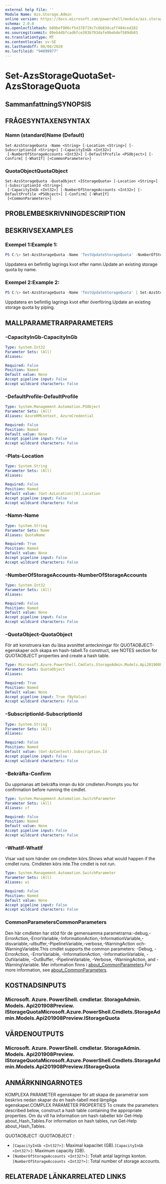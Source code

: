 ```yaml
---
external help file: ''
Module Name: Azs.Storage.Admin
online version: https://docs.microsoft.com/powershell/module/azs.storage.admin/set-azsstoragequota
schema: 2.0.0
ms.openlocfilehash: b89bef906cf54378719c7c6b83dcaff484ced282
ms.sourcegitcommit: 09eb4dbfcad6fce303b793dafe9bebdef589db03
ms.translationtype: MT
ms.contentlocale: sv-SE
ms.lasthandoff: 08/08/2020
ms.locfileid: "94099977"
---
```

# <span data-ttu-id="7cac5-101">Set-AzsStorageQuota</span><span class="sxs-lookup"><span data-stu-id="7cac5-101">Set-AzsStorageQuota</span></span>

## <span data-ttu-id="7cac5-102">Sammanfattning</span><span class="sxs-lookup"><span data-stu-id="7cac5-102">SYNOPSIS</span></span>


## <span data-ttu-id="7cac5-103">FRÅGESYNTAXEN</span><span class="sxs-lookup"><span data-stu-id="7cac5-103">SYNTAX</span></span>

### <span data-ttu-id="7cac5-104">Namn (standard)</span><span class="sxs-lookup"><span data-stu-id="7cac5-104">Name (Default)</span></span>
```
Set-AzsStorageQuota -Name <String> [-Location <String>] [-SubscriptionId <String>] [-CapacityInGb <Int32>]
 [-NumberOfStorageAccounts <Int32>] [-DefaultProfile <PSObject>] [-Confirm] [-WhatIf] [<CommonParameters>]
```

### <span data-ttu-id="7cac5-105">QuotaObject</span><span class="sxs-lookup"><span data-stu-id="7cac5-105">QuotaObject</span></span>
```
Set-AzsStorageQuota -QuotaObject <IStorageQuota> [-Location <String>] [-SubscriptionId <String>]
 [-CapacityInGb <Int32>] [-NumberOfStorageAccounts <Int32>] [-DefaultProfile <PSObject>] [-Confirm] [-WhatIf]
 [<CommonParameters>]
```

## <span data-ttu-id="7cac5-106">PROBLEMBESKRIVNING</span><span class="sxs-lookup"><span data-stu-id="7cac5-106">DESCRIPTION</span></span>


## <span data-ttu-id="7cac5-107">BESKRIVS</span><span class="sxs-lookup"><span data-stu-id="7cac5-107">EXAMPLES</span></span>

### <span data-ttu-id="7cac5-108">Exempel 1:</span><span class="sxs-lookup"><span data-stu-id="7cac5-108">Example 1:</span></span>
```powershell
PS C:\> Set-AzsStorageQuota -Name 'TestUpdateStorageQuota' -NumberOfStorageAccounts 11 -CapacityInGb 22
```

<span data-ttu-id="7cac5-109">Uppdatera en befintlig lagrings kvot efter namn.</span><span class="sxs-lookup"><span data-stu-id="7cac5-109">Update an existing storage quota by name.</span></span>

### <span data-ttu-id="7cac5-110">Exempel 2:</span><span class="sxs-lookup"><span data-stu-id="7cac5-110">Example 2:</span></span>
```powershell
PS C:\> Get-AzsStorageQuota -Name 'TestUpdateStorageQuota' | Set-AzsStorageQuota -NumberOfStorageAccounts 22 -CapacityInGb 33
```

<span data-ttu-id="7cac5-111">Uppdatera en befintlig lagrings kvot efter överföring.</span><span class="sxs-lookup"><span data-stu-id="7cac5-111">Update an existing storage quota by piping.</span></span>

## <span data-ttu-id="7cac5-112">MALLPARAMETRAR</span><span class="sxs-lookup"><span data-stu-id="7cac5-112">PARAMETERS</span></span>

### <span data-ttu-id="7cac5-113">-CapacityInGb</span><span class="sxs-lookup"><span data-stu-id="7cac5-113">-CapacityInGb</span></span>


```yaml
Type: System.Int32
Parameter Sets: (All)
Aliases:

Required: False
Position: Named
Default value: None
Accept pipeline input: False
Accept wildcard characters: False

```

### <span data-ttu-id="7cac5-114">-DefaultProfile</span><span class="sxs-lookup"><span data-stu-id="7cac5-114">-DefaultProfile</span></span>


```yaml
Type: System.Management.Automation.PSObject
Parameter Sets: (All)
Aliases: AzureRMContext, AzureCredential

Required: False
Position: Named
Default value: None
Accept pipeline input: False
Accept wildcard characters: False

```

### <span data-ttu-id="7cac5-115">-Plats</span><span class="sxs-lookup"><span data-stu-id="7cac5-115">-Location</span></span>


```yaml
Type: System.String
Parameter Sets: (All)
Aliases:

Required: False
Position: Named
Default value: (Get-AzLocation)[0].Location
Accept pipeline input: False
Accept wildcard characters: False

```

### <span data-ttu-id="7cac5-116">-Namn</span><span class="sxs-lookup"><span data-stu-id="7cac5-116">-Name</span></span>


```yaml
Type: System.String
Parameter Sets: Name
Aliases: QuotaName

Required: True
Position: Named
Default value: None
Accept pipeline input: False
Accept wildcard characters: False

```

### <span data-ttu-id="7cac5-117">-NumberOfStorageAccounts</span><span class="sxs-lookup"><span data-stu-id="7cac5-117">-NumberOfStorageAccounts</span></span>


```yaml
Type: System.Int32
Parameter Sets: (All)
Aliases:

Required: False
Position: Named
Default value: None
Accept pipeline input: False
Accept wildcard characters: False

```

### <span data-ttu-id="7cac5-118">-QuotaObject</span><span class="sxs-lookup"><span data-stu-id="7cac5-118">-QuotaObject</span></span>
<span data-ttu-id="7cac5-119">För att konstruera kan du läsa avsnittet anteckningar för QUOTAOBJECT-egenskaper och skapa en hash-tabell.</span><span class="sxs-lookup"><span data-stu-id="7cac5-119">To construct, see NOTES section for QUOTAOBJECT properties and create a hash table.</span></span>

```yaml
Type: Microsoft.Azure.PowerShell.Cmdlets.StorageAdmin.Models.Api201908Preview.IStorageQuota
Parameter Sets: QuotaObject
Aliases:

Required: True
Position: Named
Default value: None
Accept pipeline input: True (ByValue)
Accept wildcard characters: False

```

### <span data-ttu-id="7cac5-120">-SubscriptionId</span><span class="sxs-lookup"><span data-stu-id="7cac5-120">-SubscriptionId</span></span>


```yaml
Type: System.String
Parameter Sets: (All)
Aliases:

Required: False
Position: Named
Default value: (Get-AzContext).Subscription.Id
Accept pipeline input: False
Accept wildcard characters: False

```

### <span data-ttu-id="7cac5-121">-Bekräfta</span><span class="sxs-lookup"><span data-stu-id="7cac5-121">-Confirm</span></span>
<span data-ttu-id="7cac5-122">Du uppmanas att bekräfta innan du kör cmdleten.</span><span class="sxs-lookup"><span data-stu-id="7cac5-122">Prompts you for confirmation before running the cmdlet.</span></span>

```yaml
Type: System.Management.Automation.SwitchParameter
Parameter Sets: (All)
Aliases: cf

Required: False
Position: Named
Default value: None
Accept pipeline input: False
Accept wildcard characters: False

```

### <span data-ttu-id="7cac5-123">-WhatIf</span><span class="sxs-lookup"><span data-stu-id="7cac5-123">-WhatIf</span></span>
<span data-ttu-id="7cac5-124">Visar vad som händer om cmdleten körs.</span><span class="sxs-lookup"><span data-stu-id="7cac5-124">Shows what would happen if the cmdlet runs.</span></span>
<span data-ttu-id="7cac5-125">Cmdleten körs inte.</span><span class="sxs-lookup"><span data-stu-id="7cac5-125">The cmdlet is not run.</span></span>

```yaml
Type: System.Management.Automation.SwitchParameter
Parameter Sets: (All)
Aliases: wi

Required: False
Position: Named
Default value: None
Accept pipeline input: False
Accept wildcard characters: False

```

### <span data-ttu-id="7cac5-126">CommonParameters</span><span class="sxs-lookup"><span data-stu-id="7cac5-126">CommonParameters</span></span>
<span data-ttu-id="7cac5-127">Den här cmdleten har stöd för de gemensamma parametrarna:-debug,-ErrorAction,-ErrorVariable,-InformationAction,-InformationVariable,-disvariable,-utbuffer,-PipelineVariable,-verbose,-WarningAction och-WarningVariable.</span><span class="sxs-lookup"><span data-stu-id="7cac5-127">This cmdlet supports the common parameters: -Debug, -ErrorAction, -ErrorVariable, -InformationAction, -InformationVariable, -OutVariable, -OutBuffer, -PipelineVariable, -Verbose, -WarningAction, and -WarningVariable.</span></span> <span data-ttu-id="7cac5-128">Mer information finns i [about_CommonParameters](http://go.microsoft.com/fwlink/?LinkID=113216).</span><span class="sxs-lookup"><span data-stu-id="7cac5-128">For more information, see [about_CommonParameters](http://go.microsoft.com/fwlink/?LinkID=113216).</span></span>

## <span data-ttu-id="7cac5-129">KOSTNADS</span><span class="sxs-lookup"><span data-stu-id="7cac5-129">INPUTS</span></span>

### <span data-ttu-id="7cac5-130">Microsoft. Azure. PowerShell. cmdletar. StorageAdmin. Models. Api201908Preview. IStorageQuota</span><span class="sxs-lookup"><span data-stu-id="7cac5-130">Microsoft.Azure.PowerShell.Cmdlets.StorageAdmin.Models.Api201908Preview.IStorageQuota</span></span>

## <span data-ttu-id="7cac5-131">VÄRDEN</span><span class="sxs-lookup"><span data-stu-id="7cac5-131">OUTPUTS</span></span>

### <span data-ttu-id="7cac5-132">Microsoft. Azure. PowerShell. cmdletar. StorageAdmin. Models. Api201908Preview. IStorageQuota</span><span class="sxs-lookup"><span data-stu-id="7cac5-132">Microsoft.Azure.PowerShell.Cmdlets.StorageAdmin.Models.Api201908Preview.IStorageQuota</span></span>



## <span data-ttu-id="7cac5-133">ANMÄRKNINGAR</span><span class="sxs-lookup"><span data-stu-id="7cac5-133">NOTES</span></span>

<span data-ttu-id="7cac5-134">KOMPLEXA PARAMETER egenskaper för att skapa de parametrar som beskrivs nedan skapar du en hash-tabell med lämpliga egenskaper.</span><span class="sxs-lookup"><span data-stu-id="7cac5-134">COMPLEX PARAMETER PROPERTIES To create the parameters described below, construct a hash table containing the appropriate properties.</span></span> <span data-ttu-id="7cac5-135">Om du vill ha information om hash-tabeller kör Get-Help about_Hash_Tables.</span><span class="sxs-lookup"><span data-stu-id="7cac5-135">For information on hash tables, run Get-Help about_Hash_Tables.</span></span>

<span data-ttu-id="7cac5-136">QUOTAOBJECT <IStorageQuota> :</span><span class="sxs-lookup"><span data-stu-id="7cac5-136">QUOTAOBJECT <IStorageQuota>:</span></span> 
  - <span data-ttu-id="7cac5-137">`[CapacityInGb <Int32?>]`: Maximal kapacitet (GB).</span><span class="sxs-lookup"><span data-stu-id="7cac5-137">`[CapacityInGb <Int32?>]`: Maximum capacity (GB).</span></span>
  - <span data-ttu-id="7cac5-138">`[NumberOfStorageAccounts <Int32?>]`: Totalt antal lagrings konton.</span><span class="sxs-lookup"><span data-stu-id="7cac5-138">`[NumberOfStorageAccounts <Int32?>]`: Total number of storage accounts.</span></span>

## <span data-ttu-id="7cac5-139">RELATERADE LÄNKAR</span><span class="sxs-lookup"><span data-stu-id="7cac5-139">RELATED LINKS</span></span>

